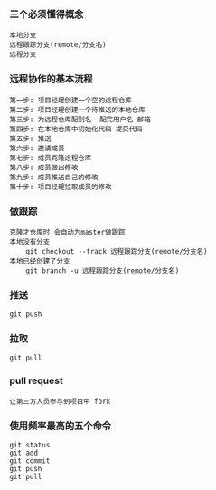 ### 三个必须懂得概念
    本地分支
    远程跟踪分支(remote/分支名)
    远程分支

### 远程协作的基本流程
    第一步: 项目经理创建一个空的远程仓库
    第二步: 项目经理创建一个待推送的本地仓库
    第三步: 为远程仓库配别名  配完用户名 邮箱
    第四步: 在本地仓库中初始化代码 提交代码
    第五步: 推送
    第六步: 邀请成员
    第七步: 成员克隆远程仓库
    第八步: 成员做出修改
    第九步: 成员推送自己的修改
    第十步: 项目经理拉取成员的修改

### 做跟踪
    克隆才仓库时 会自动为master做跟踪
    本地没有分支
        git checkout --track 远程跟踪分支(remote/分支名)
    本地已经创建了分支
        git branch -u 远程跟踪分支(remote/分支名)
### 推送
    git push
### 拉取
    git pull
### pull request
    让第三方人员参与到项目中 fork



### 使用频率最高的五个命令
    git status
    git add
    git commit
    git push
    git pull
